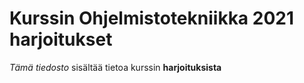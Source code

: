 # Kurssin Ohjelmistotekniikka 2021 harjoitukset
*Tämä tiedosto* sisältää tietoa kurssin **harjoituksista**
